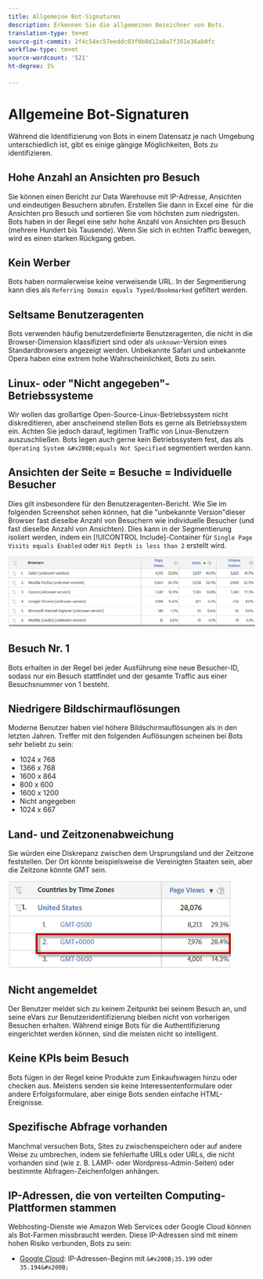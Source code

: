 ```yaml
---
title: Allgemeine Bot-Signaturen
description: Erkennen Sie die allgemeinen Bezeichner von Bots.
translation-type: tm+mt
source-git-commit: 2f4c54ec57eeddc03f0b0d12a0a7f391e36ab0fc
workflow-type: tm+mt
source-wordcount: '521'
ht-degree: 1%

---
```



# Allgemeine Bot-Signaturen

Während die Identifizierung von Bots in einem Datensatz je nach Umgebung unterschiedlich ist, gibt es einige gängige Möglichkeiten, Bots zu identifizieren.

## Hohe Anzahl an Ansichten pro Besuch

Sie können einen Bericht zur Data Warehouse mit IP-Adresse, Ansichten und eindeutigen Besuchern abrufen. Erstellen Sie dann in Excel eine &#x200B; &#x200B; für die Ansichten pro Besuch und sortieren Sie vom höchsten zum niedrigsten. Bots haben in der Regel eine sehr hohe Anzahl von Ansichten pro Besuch (mehrere Hundert bis Tausende). Wenn Sie sich in echten Traffic bewegen, wird es einen starken Rückgang geben.

## Kein Werber

Bots haben normalerweise keine verweisende URL. In der Segmentierung kann dies als `Referring Domain equals Typed/Bookmarked` gefiltert werden.

## Seltsame Benutzeragenten

Bots verwenden häufig benutzerdefinierte Benutzeragenten, die nicht in die Browser-Dimension klassifiziert sind oder als `unknown`-Version eines Standardbrowsers angezeigt werden. Unbekannte Safari und unbekannte Opera haben eine extrem hohe Wahrscheinlichkeit, Bots zu sein.

## Linux- oder &quot;Nicht angegeben&quot;-Betriebssysteme

Wir wollen das großartige Open-Source-Linux-Betriebssystem nicht diskreditieren, aber anscheinend stellen Bots es gerne als Betriebssystem ein. Achten Sie jedoch darauf, legitimen Traffic von Linux-Benutzern auszuschließen. Bots legen auch gerne kein Betriebssystem fest, das als `Operating System &#x200B;equals Not Specified` segmentiert werden kann.

## Ansichten der Seite = Besuche = Individuelle Besucher

Dies gilt insbesondere für den Benutzeragenten-Bericht. Wie Sie im folgenden Screenshot sehen können, hat die &quot;unbekannte Version&quot;dieser Browser fast dieselbe Anzahl von Besuchern wie individuelle Besucher (und fast dieselbe Anzahl von Ansichten). Dies kann in der Segmentierung isoliert werden, indem ein [!UICONTROL Include]-Container für `Single Page Visits equals Enabled` oder `Hit Depth is less than 2` erstellt wird.

![](assets/bots-browsers-unknown.png)

## Besuch Nr. 1

Bots erhalten in der Regel bei jeder Ausführung eine neue Besucher-ID, sodass nur ein Besuch stattfindet und der gesamte Traffic aus einer Besuchsnummer von 1 besteht.

## Niedrigere Bildschirmauflösungen

Moderne Benutzer haben viel höhere Bildschirmauflösungen als in den letzten Jahren. Treffer mit den folgenden Auflösungen scheinen bei Bots sehr beliebt zu sein:

* 1024 x 768&#x200B;&#x200B;
* 1366 x 768
* 1600 x 864
* 800 x 600
* 1600 x 1200
* Nicht angegeben
* 1024 x 667

## Land- und Zeitzonenabweichung

Sie würden eine Diskrepanz zwischen dem Ursprungsland und der Zeitzone feststellen. Der Ort könnte beispielsweise die Vereinigten Staaten sein, aber die Zeitzone könnte GMT sein.

![](assets/bots-country-time-zone.png)

## Nicht angemeldet

Der Benutzer meldet sich zu keinem Zeitpunkt bei seinem Besuch an, und seine eVars zur Benutzeridentifizierung bleiben nicht von vorherigen Besuchen erhalten. Während einige Bots für die Authentifizierung eingerichtet werden können, sind die meisten nicht so intelligent.

## Keine KPIs beim Besuch

Bots fügen in der Regel keine Produkte zum Einkaufswagen hinzu oder checken aus. Meistens senden sie keine Interessentenformulare oder andere Erfolgsformulare, aber einige Bots senden einfache HTML-Ereignisse. &#x200B;

## Spezifische Abfrage vorhanden

Manchmal versuchen Bots, Sites zu zwischenspeichern oder auf andere Weise zu umbrechen, indem sie fehlerhafte URLs oder URLs, die nicht vorhanden sind (wie z. B. LAMP- oder Wordpress-Admin-Seiten) oder bestimmte Abfragen-Zeichenfolgen anhängen.

## IP-Adressen, die von verteilten Computing-Plattformen stammen

Webhosting-Dienste wie Amazon Web Services oder Google Cloud können als Bot-Farmen missbraucht werden. Diese IP-Adressen sind mit einem hohen Risiko verbunden, Bots zu sein:
&#x200B;
* [Google Cloud](https://cloud.google.com/compute/): IP-Adressen-Beginn mit  `&#x200B;35.199` oder  `35.194&#x200B;`
